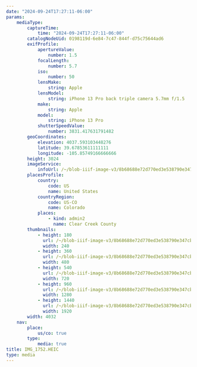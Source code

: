 ```yaml
---
date: "2024-09-24T17:27:11-06:00"
params:
    mediaType:
        captureTime:
            time: "2024-09-24T17:27:11-06:00"
        catalogNodeUid: 0198119d-6e84-7c47-844f-d75c75644ad6
        exifProfile:
            apertureValue:
                number: 1.5
            focalLength:
                number: 5.7
            iso:
                number: 50
            lensMake:
                string: Apple
            lensModel:
                string: iPhone 13 Pro back triple camera 5.7mm f/1.5
            make:
                string: Apple
            model:
                string: iPhone 13 Pro
            shutterSpeedValue:
                number: 3831.417631791482
        geoCoordinates:
            elevation: 4037.593103448276
            latitude: 39.67853611111111
            longitude: -105.85749166666666
        height: 3024
        imageService:
            infoUrl: /~/blob-iiif-image-v3/8b68688e72d770ed3e538790e347cbd25b2949553ebbcf669febfcbf4099b406/info.json
        placesProfile:
            country:
                code: US
                name: United States
            countryRegion:
                code: US-CO
                name: Colorado
            places:
                - kind: admin2
                  name: Clear Creek County
        thumbnails:
            - height: 180
              url: /~/blob-iiif-image-v3/8b68688e72d770ed3e538790e347cbd25b2949553ebbcf669febfcbf4099b406/full/240%2C180/0/default.jpg
              width: 240
            - height: 360
              url: /~/blob-iiif-image-v3/8b68688e72d770ed3e538790e347cbd25b2949553ebbcf669febfcbf4099b406/full/480%2C360/0/default.jpg
              width: 480
            - height: 540
              url: /~/blob-iiif-image-v3/8b68688e72d770ed3e538790e347cbd25b2949553ebbcf669febfcbf4099b406/full/720%2C540/0/default.jpg
              width: 720
            - height: 960
              url: /~/blob-iiif-image-v3/8b68688e72d770ed3e538790e347cbd25b2949553ebbcf669febfcbf4099b406/full/1280%2C960/0/default.jpg
              width: 1280
            - height: 1440
              url: /~/blob-iiif-image-v3/8b68688e72d770ed3e538790e347cbd25b2949553ebbcf669febfcbf4099b406/full/1920%2C1440/0/default.jpg
              width: 1920
        width: 4032
    nav:
        place:
            us/co: true
        type:
            media: true
title: IMG_1752.HEIC
type: media
---
```

